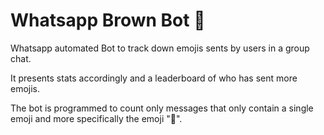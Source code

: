 # Whatsapp Brown Bot 💩

Whatsapp automated Bot to track down emojis sents by users in a group chat. 

It presents stats accordingly and a leaderboard of who has sent more emojis.

The bot is programmed to count only messages that only contain a single emoji and more specifically the emoji "💩".
